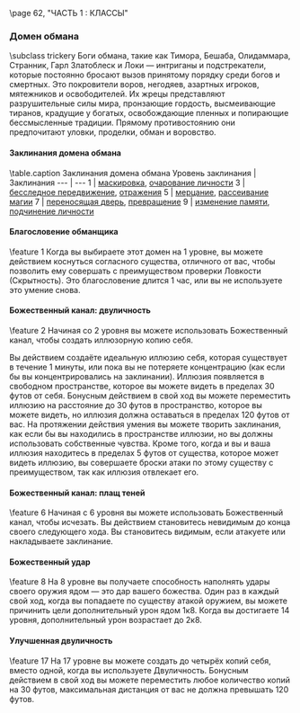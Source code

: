 \page 62, "ЧАСТЬ 1 : КЛАССЫ"
### Домен обмана
\subclass trickery
Боги обмана, такие как Тимора, Бешаба, Олидаммара, Странник, Гарл Златоблеск и Локи — интриганы и подстрекатели, которые постоянно бросают вызов принятому порядку среди богов и смертных. Это покровители воров, негодяев, азартных игроков, мятежников и освободителей. Их жрецы представляют разрушительные силы мира, пронзающие гордость, высмеивающие тиранов, крадущие у богатых, освобождающие пленных и попирающие бессмысленные традиции. Прямому противостоянию они предпочитают уловки, проделки, обман и воровство.

#### Заклинания домена обмана
\table.caption Заклинания домена обмана
Уровень заклинания | Заклинания
--- | ---
1 | [маскировка](spell.disguise_self), [очарование личности](spell.charm_person)
3 | [бесследное передвижение](spell.pass_without_trace), [отражения](spell.mirror_image)
5 | [мерцание](spell.blink), [рассеивание магии](spell.dispel_magic)
7 | [переносящая дверь](spell.dimension_door), [превращение](spell.polymorph)
9 | [изменение памяти](spell.modify_memory), [подчинение личности](spell.dominate_person)

#### Благословение обманщика
\feature 1
Когда вы выбираете этот домен на 1 уровне, вы можете действием коснуться согласного существа, отличного от вас, чтобы позволить ему совершать с преимуществом проверки Ловкости (Скрытность). Это благословение длится 1 час, или вы не используете это умение снова.

#### Божественный канал: двуличность
\feature 2
Начиная со 2 уровня вы можете использовать Божественный канал, чтобы создать иллюзорную копию себя.

Вы действием создаёте идеальную иллюзию себя, которая существует в течение 1 минуты, или пока вы не потеряете концентрацию (как если бы вы концентрировались на заклинании). Иллюзия появляется в свободном пространстве, которое вы можете видеть в пределах 30 футов от себя. Бонусным действием в свой ход вы можете переместить иллюзию на расстояние до 30 футов в пространство, которое вы можете видеть, но иллюзия должна оставаться в пределах 120 футов от вас. На протяжении действия умения вы можете творить заклинания, как если бы вы находились в пространстве иллюзии, но вы должны использовать собственные чувства. Кроме того, когда и вы и ваша иллюзия находитесь в пределах 5 футов от существа, которое может видеть иллюзию, вы совершаете броски атаки по этому существу с преимуществом, так как иллюзия отвлекает его.

#### Божественный канал: плащ теней
\feature 6
Начиная с 6 уровня вы можете использовать Божественный канал, чтобы исчезать. Вы действием становитесь невидимым до конца своего следующего хода. Вы становитесь видимым, если атакуете или накладываете заклинание.

#### Божественный удар
\feature 8
На 8 уровне вы получаете способность наполнять удары своего оружия ядом — это дар вашего божества. Один раз в каждый свой ход, когда вы попадаете по существу атакой оружием, вы можете причинить цели дополнительный урон ядом 1к8. Когда вы достигаете 14 уровня, дополнительный урон возрастает до 2к8.

#### Улучшенная двуличность
\feature 17
На 17 уровне вы можете создать до четырёх копий себя, вместо одной, когда вы используете Двуличность. Бонусным действием в свой ход вы можете переместить любое количество копий на 30 футов, максимальная дистанция от вас не должна превышать 120 футов.
